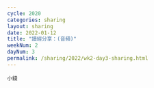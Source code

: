 ```yaml
---
cycle: 2020
categories: sharing
layout: sharing
date: 2022-01-12
title: "讀經分享：(音頻)"
weekNum: 2
dayNum: 3
permalink: /sharing/2022/wk2-day3-sharing.html
---
```


[](https://eccseattle.github.io/media/sharing/2022/wk002/2022-01-12-bin.m4a)

`小錢`
